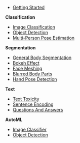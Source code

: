 - [Getting Started](/)

**Classification**

- [Image Classification](ImageClassifier.md)
- [Object Detection](ObjectDetection.md)
- [Multi-Person Pose Estimation](MultiPoseEstimator.md)

**Segmentation**

- [General Body Segmentation](BodySegmentation.md)
- [Bokeh Effect](BokehEffect.md)
- [Face Meshing](FaceMesh.md)
- [Blurred Body Parts](BlurBodyParts.md)
- [Hand Pose Detection](HandPoseDetection.md)

**Text**

- [Text Toxicity](TextToxicity.md)
- [Sentence Encoding](SentenceEncoding.md)
- [Questions And Answers](QnA.md)

**AutoML**

- [Image Classifier](AutoMLImageClassifier.md)
- [Object Detection](AutoMLObjectDetection.md)
